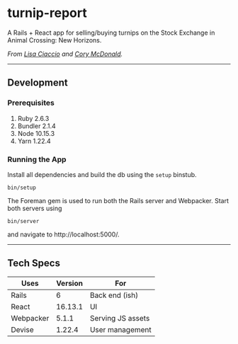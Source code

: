 # turnip-report

A Rails + React app for selling/buying turnips on the Stock Exchange in Animal Crossing: New Horizons.

*From [Lisa Ciaccio](https://github.com/lisabobisa) and [Cory McDonald](https://github.com/corymcdonald).*

----------

## Development

### Prerequisites

1) Ruby 2.6.3
2) Bundler 2.1.4
3) Node 10.15.3
3) Yarn 1.22.4

### Running the App
Install all dependencies and build the db using the `setup` binstub.

```
bin/setup
```

The Foreman gem is used to run both the Rails server and Webpacker. Start both servers using 

```
bin/server
```

and navigate to http://localhost:5000/.

-------

## Tech Specs

|Uses|Version|For|
|--|--|--|
|Rails|6|Back end (ish)|
|React|16.13.1|UI|
|Webpacker|5.1.1|Serving JS assets|
|Devise|1.22.4|User management|
